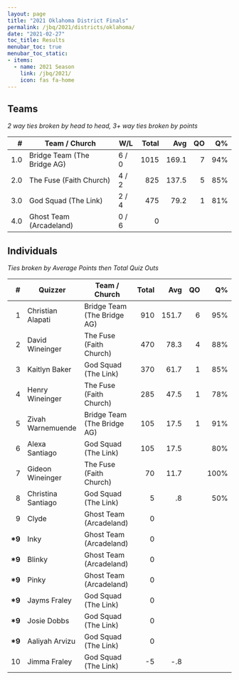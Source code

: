 ```yaml
---
layout: page
title: "2021 Oklahoma District Finals"
permalink: /jbq/2021/districts/oklahoma/
date: "2021-02-27"
toc_title: Results
menubar_toc: true
menubar_toc_static:
- items:
  - name: 2021 Season
    link: /jbq/2021/
    icon: fas fa-home
---
```


## Teams

*2 way ties broken by head to head, 3+ way ties broken by points*

| #   | Team / Church               | W/L   | Total | Avg   | QO | Q%  |
|----:|-----------------------------|-------|------:|------:|---:|----:|
| 1.0 | Bridge Team (The Bridge AG) | 6 / 0 | 1015  | 169.1 | 7  | 94% |
| 2.0 | The Fuse (Faith Church)     | 4 / 2 | 825   | 137.5 | 5  | 85% |
| 3.0 | God Squad (The Link)        | 2 / 4 | 475   | 79.2  | 1  | 81% |
| 4.0 | Ghost Team (Arcadeland)     | 0 / 6 | 0     |       |    |     |

## Individuals

*Ties broken by Average Points then Total Quiz Outs*

| #       | Quizzer            | Team / Church               | Total | Avg   | QO | Q%   |
|--------:|--------------------|-----------------------------|------:|------:|---:|-----:|
| 1       | Christian Alapati  | Bridge Team (The Bridge AG) | 910   | 151.7 | 6  | 95%  |
| 2       | David Wineinger    | The Fuse (Faith Church)     | 470   | 78.3  | 4  | 88%  |
| 3       | Kaitlyn Baker      | God Squad (The Link)        | 370   | 61.7  | 1  | 85%  |
| 4       | Henry Wineinger    | The Fuse (Faith Church)     | 285   | 47.5  | 1  | 78%  |
| 5       | Zivah Warnemuende  | Bridge Team (The Bridge AG) | 105   | 17.5  | 1  | 91%  |
| 6       | Alexa Santiago     | God Squad (The Link)        | 105   | 17.5  |    | 80%  |
| 7       | Gideon Wineinger   | The Fuse (Faith Church)     | 70    | 11.7  |    | 100% |
| 8       | Christina Santiago | God Squad (The Link)        | 5     | .8    |    | 50%  |
| 9       | Clyde              | Ghost Team (Arcadeland)     | 0     |       |    |      |
| **\*9** | Inky               | Ghost Team (Arcadeland)     | 0     |       |    |      |
| **\*9** | Blinky             | Ghost Team (Arcadeland)     | 0     |       |    |      |
| **\*9** | Pinky              | Ghost Team (Arcadeland)     | 0     |       |    |      |
| **\*9** | Jayms Fraley       | God Squad (The Link)        | 0     |       |    |      |
| **\*9** | Josie Dobbs        | God Squad (The Link)        | 0     |       |    |      |
| **\*9** | Aaliyah Arvizu     | God Squad (The Link)        | 0     |       |    |      |
| 10      | Jimma Fraley       | God Squad (The Link)        | -5    | -.8   |    |      |

